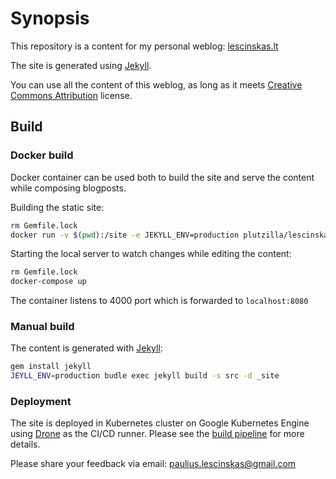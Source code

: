 # Synopsis

This repository is a content for my personal weblog: [lescinskas.lt](https://lescinskas.lt)

The site is generated using [Jekyll](http://jekyllrb.com).

You can use all the content of this weblog, as long as it meets [Creative Commons Attribution](https://creativecommons.org/licenses/by/4.0/) license.

## Build

### Docker build

Docker container can be used both to build the site and serve the content while composing blogposts.

Building the static site:

```bash
rm Gemfile.lock
docker run -v $(pwd):/site -e JEKYLL_ENV=production plutzilla/lescinskas.lt:jekyll build -s src -d _site
```

Starting the local server to watch changes while editing the content:

```bash
rm Gemfile.lock
docker-compose up
```

The container listens to 4000 port which is forwarded to `localhost:8080`

### Manual build

The content is generated with [Jekyll](http://jekyllrb.com):

```bash
gem install jekyll
JEYLL_ENV=production budle exec jekyll build -s src -d _site
```

### Deployment

The site is deployed in Kubernetes cluster on Google Kubernetes Engine using [Drone](https://www.drone.io) as the CI/CD runner.
Please see the [build pipeline](.drone.yml) for more details.

Please share your feedback via email: paulius.lescinskas@gmail.com

